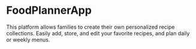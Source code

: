 # FoodPlannerApp
This platform allows families to create their own personalized recipe collections. Easily add, store, and edit your favorite recipes, and plan daily or weekly menus.

